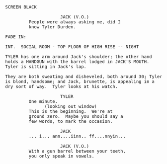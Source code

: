 <pre>
SCREEN BLACK

                     JACK (V.O.)
         People were always asking me, did I
         know Tyler Durden.

FADE IN:

INT.  SOCIAL ROOM - TOP FLOOR OF HIGH RISE -- NIGHT

TYLER has one arm around Jack's shoulder; the other hand
holds a HANDGUN with the barrel lodged in JACK'S MOUTH.
Tyler is sitting in Jack's lap.

They are both sweating and disheveled, both around 30; Tyler
is blond, handsome; and Jack, brunette, is appealing in a
dry sort of way.  Tyler looks at his watch.

                     TYLER
         One minute.
               (looking out window)
         This is the beginning.  We're at
         ground zero.  Maybe you should say a
         few words, to mark the occasion.

                     JACK
         ... i... ann....iinn.. ff....nnyin...

                     JACK (V.O.)
         With a gun barrel between your teeth,
         you only speak in vowels.
</pre>